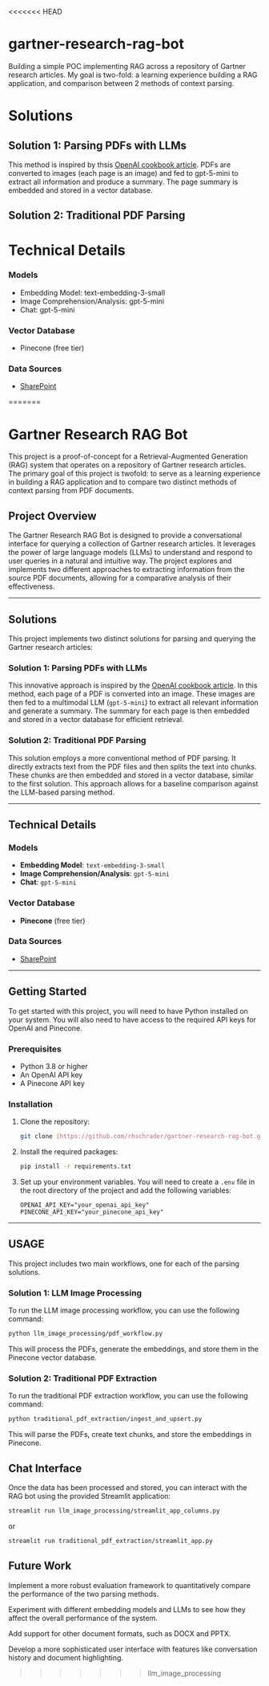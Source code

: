 <<<<<<< HEAD
# gartner-research-rag-bot
Building a simple POC implementing RAG across a repository of Gartner research articles. My goal is two-fold: a learning experience building a RAG application, and comparison between 2 methods of context parsing.

# Solutions
## Solution 1: Parsing PDFs with LLMs
This method is inspired by thsis [OpenAI cookbook article](https://cookbook.openai.com/examples/parse_pdf_docs_for_rag). PDFs are converted to images (each page is an image) and fed to gpt-5-mini to extract all information and produce a summary. The page summary is embedded and stored in a vector database.

## Solution 2: Traditional PDF Parsing





# Technical Details
### Models
* Embedding Model: text-embedding-3-small
* Image Comprehension/Analysis: gpt-5-mini
* Chat: gpt-5-mini

### Vector Database
* Pinecone (free tier)

### Data Sources
* [SharePoint](https://wwt.sharepoint.com/:f:/r/sites/SolutionServices/Templates%20Repository/Gartner%20Repository/2025%20Gartner%20Repository?csf=1&web=1&e=eL9roQ)


=======
# Gartner Research RAG Bot

This project is a proof-of-concept for a Retrieval-Augmented Generation (RAG) system that operates on a repository of Gartner research articles. The primary goal of this project is twofold: to serve as a learning experience in building a RAG application and to compare two distinct methods of context parsing from PDF documents.

## Project Overview

The Gartner Research RAG Bot is designed to provide a conversational interface for querying a collection of Gartner research articles. It leverages the power of large language models (LLMs) to understand and respond to user queries in a natural and intuitive way. The project explores and implements two different approaches to extracting information from the source PDF documents, allowing for a comparative analysis of their effectiveness.

***

## Solutions

This project implements two distinct solutions for parsing and querying the Gartner research articles:

### Solution 1: Parsing PDFs with LLMs

This innovative approach is inspired by the [OpenAI cookbook article](https://cookbook.openai.com/examples/parse_pdf_docs_for_rag). In this method, each page of a PDF is converted into an image. These images are then fed to a multimodal LLM (`gpt-5-mini`) to extract all relevant information and generate a summary. The summary for each page is then embedded and stored in a vector database for efficient retrieval.

### Solution 2: Traditional PDF Parsing

This solution employs a more conventional method of PDF parsing. It directly extracts text from the PDF files and then splits the text into chunks. These chunks are then embedded and stored in a vector database, similar to the first solution. This approach allows for a baseline comparison against the LLM-based parsing method.

***

## Technical Details

### Models

* **Embedding Model**: `text-embedding-3-small`
* **Image Comprehension/Analysis**: `gpt-5-mini`
* **Chat**: `gpt-5-mini`

### Vector Database

* **Pinecone** (free tier)

### Data Sources

* [SharePoint](https://wwt.sharepoint.com/:f:/r/sites/SolutionServices/Templates%20Repository/Gartner%20Repository/2025%20Gartner%20Repository?csf=1&web=1&e=eL9roQ)

***

## Getting Started

To get started with this project, you will need to have Python installed on your system. You will also need to have access to the required API keys for OpenAI and Pinecone.

### Prerequisites

* Python 3.8 or higher
* An OpenAI API key
* A Pinecone API key

### Installation

1.  Clone the repository:

    ```bash
    git clone [https://github.com/rhschrader/gartner-research-rag-bot.git](https://github.com/rhschrader/gartner-research-rag-bot.git)
    ```

2.  Install the required packages:

    ```bash
    pip install -r requirements.txt
    ```

3.  Set up your environment variables. You will need to create a `.env` file in the root directory of the project and add the following variables:

    ```
    OPENAI_API_KEY="your_openai_api_key"
    PINECONE_API_KEY="your_pinecone_api_key"
    ```

***

## USAGE

This project includes two main workflows, one for each of the parsing solutions.

### Solution 1: LLM Image Processing

To run the LLM image processing workflow, you can use the following command:

```bash
python llm_image_processing/pdf_workflow.py
```
This will process the PDFs, generate the embeddings, and store them in the Pinecone vector database.

### Solution 2: Traditional PDF Extraction
To run the traditional PDF extraction workflow, you can use the following command:
```bash
python traditional_pdf_extraction/ingest_and_upsert.py
```
This will parse the PDFs, create text chunks, and store the embeddings in Pinecone.

## Chat Interface
Once the data has been processed and stored, you can interact with the RAG bot using the provided Streamlit application:
```bash
streamlit run llm_image_processing/streamlit_app_columns.py
```
or
```bash
streamlit run traditional_pdf_extraction/streamlit_app.py
```
## Future Work
Implement a more robust evaluation framework to quantitatively compare the performance of the two parsing methods.

Experiment with different embedding models and LLMs to see how they affect the overall performance of the system.

Add support for other document formats, such as DOCX and PPTX.

Develop a more sophisticated user interface with features like conversation history and document highlighting.
>>>>>>> llm_image_processing

